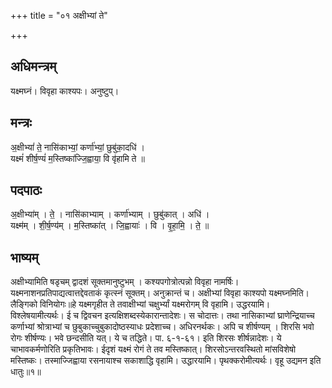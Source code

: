 +++
title = "०१ अक्षीभ्यां ते"

+++
## अधिमन्त्रम्
यक्ष्मघ्नं। विवृहा काश्यपः। अनुष्टुप्।

## मन्त्रः
अ॒क्षीभ्यां॑ ते॒ नासि॑काभ्यां॒ कर्णा॑भ्यां॒ छुबु॑का॒दधि॑ ।  
यक्ष्मं॑ शीर्ष॒ण्यं॑ म॒स्तिष्का॑ज्जि॒ह्वाया॒ वि वृ॑हामि ते ॥

## पदपाठः
अ॒क्षीभ्या॑म् । ते॒ । नासि॑काभ्याम् । कर्णा॑भ्याम् । छुबु॑कात् । अधि॑ ।  
यक्ष्म॑म् । शी॒र्ष॒ण्य॑म् । म॒स्तिष्का॑त् । जि॒ह्वायाः॑ । वि । वृ॒हा॒मि॒ । ते॒ ॥

## भाष्यम्
अक्षीभ्यामिति षडृचम् द्वादशं सूक्तमानुष्टुभम् । कश्यपगोत्रोत्पन्नो विवृहा नामर्षिः। यक्ष्मनाशनप्रतिपाद्यत्वात्तद्देवताकं कृत्स्नं सूक्तम्। अनुक्रान्तं च। अक्षीभ्यां विवृहा काश्यपो यक्ष्मघ्नमिति। लैङ्गिको विनियोगः॥हे यक्ष्मगृहीत ते तवाक्षीभ्यां चक्षुर्भ्यां यक्ष्मरोगम् वि वृहामि। उद्धरयामि। विश्लेषयामीत्यर्थः। ई च द्विवचन इत्यक्षिशब्दस्येकारान्तादेशः। स चोदात्तः। तथा नासिकाभ्यां घ्राणेन्द्रियाच्च कर्णाभ्यां श्रोत्राभ्यां च छुबुकाच्चुबुकादोष्ठस्याधः प्रदेशाच्च। अधिरनर्थकः। अपि च शीर्षण्यम् । शिरसि भवो रोगः शीर्षण्यः। भवे छन्दसीति यत्। ये च तद्धिते। पा. ६-१-६१। इति शिरसः शीर्षन्नादेशः। ये चाभावकर्मणोरिति प्रकृतिभावः। ईदृशं यक्ष्मं रोगं ते तव मस्तिष्कात्। शिरसोऽन्तरवस्थितो मांसविशेषो मस्तिष्कः। तस्माज्जिह्वाया रसनायाश्च सकाशाद्धि वृहामि। उद्धारयामि। पृथक्करोमीत्यर्थः। वृहू उद्यमन इति धातुः॥१॥